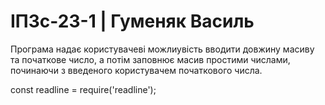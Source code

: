 # ІПЗс-23-1 | Гуменяк Василь
Програма надає користувачеві можлиувість вводити довжину масиву та початкове число, а потім заповнює масив простими числами, починаючи з введеного користувачем початкового числа.

const readline = require('readline');
